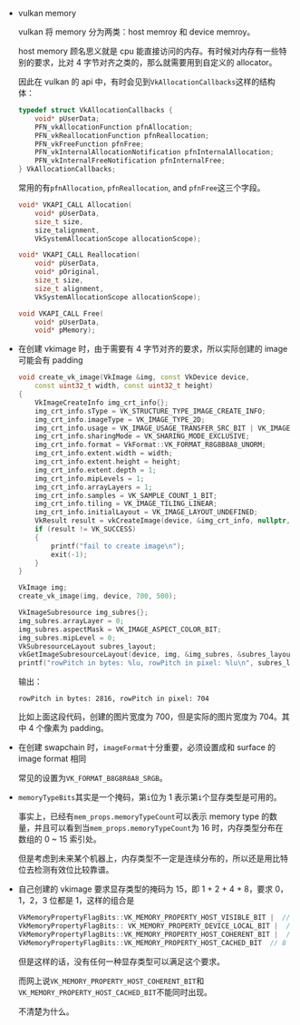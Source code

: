 * vulkan memory

    vulkan 将 memory 分为两类：host memroy 和 device memroy。

    host memory 顾名思义就是 cpu 能直接访问的内存。有时候对内存有一些特别的要求，比对 4 字节对齐之类的，那么就需要用到自定义的 allocator。

    因此在 vulkan 的 api 中，有时会见到`VkAllocationCallbacks`这样的结构体：

    ```cpp
    typedef struct VkAllocationCallbacks {
        void* pUserData;
        PFN_vkAllocationFunction pfnAllocation;
        PFN_vkReallocationFunction pfnReallocation;
        PFN_vkFreeFunction pfnFree;
        PFN_vkInternalAllocationNotification pfnInternalAllocation;
        PFN_vkInternalFreeNotification pfnInternalFree;
    } VkAllocationCallbacks;    
    ```

    常用的有`pfnAllocation`, `pfnReallocation`, and `pfnFree`这三个字段。

    ```cpp
    void* VKAPI_CALL Allocation(
        void* pUserData,
        size_t size,
        size_talignment,
        VkSystemAllocationScope allocationScope);

    void* VKAPI_CALL Reallocation(
        void* pUserData,
        void* pOriginal,
        size_t size,
        size_t alignment,
        VkSystemAllocationScope allocationScope);

    void VKAPI_CALL Free(
        void* pUserData,
        void* pMemory);
    ```

* 在创建 vkimage 时，由于需要有 4 字节对齐的要求，所以实际创建的 image 可能会有 padding

    ```cpp
    void create_vk_image(VkImage &img, const VkDevice device,
        const uint32_t width, const uint32_t height)
    {
        VkImageCreateInfo img_crt_info{};
        img_crt_info.sType = VK_STRUCTURE_TYPE_IMAGE_CREATE_INFO;
        img_crt_info.imageType = VK_IMAGE_TYPE_2D;
        img_crt_info.usage = VK_IMAGE_USAGE_TRANSFER_SRC_BIT | VK_IMAGE_USAGE_TRANSFER_DST_BIT;
        img_crt_info.sharingMode = VK_SHARING_MODE_EXCLUSIVE;
        img_crt_info.format = VkFormat::VK_FORMAT_R8G8B8A8_UNORM;
        img_crt_info.extent.width = width;
        img_crt_info.extent.height = height;
        img_crt_info.extent.depth = 1;
        img_crt_info.mipLevels = 1;
        img_crt_info.arrayLayers = 1;
        img_crt_info.samples = VK_SAMPLE_COUNT_1_BIT;
        img_crt_info.tiling = VK_IMAGE_TILING_LINEAR;
        img_crt_info.initialLayout = VK_IMAGE_LAYOUT_UNDEFINED;
        VkResult result = vkCreateImage(device, &img_crt_info, nullptr, &img);
        if (result != VK_SUCCESS)
        {
            printf("fail to create image\n");
            exit(-1);
        }
    }

    VkImage img;
    create_vk_image(img, device, 700, 500);

    VkImageSubresource img_subres{};
    img_subres.arrayLayer = 0;
    img_subres.aspectMask = VK_IMAGE_ASPECT_COLOR_BIT;
    img_subres.mipLevel = 0;
    VkSubresourceLayout subres_layout;
    vkGetImageSubresourceLayout(device, img, &img_subres, &subres_layout);
    printf("rowPitch in bytes: %lu, rowPitch in pixel: %lu\n", subres_layout.rowPitch, subres_layout.rowPitch / 4);
    ```

    输出：

    ```
    rowPitch in bytes: 2816, rowPitch in pixel: 704
    ```

    比如上面这段代码，创建的图片宽度为 700，但是实际的图片宽度为 704。其中 4 个像素为 padding。

* 在创建 swapchain 时，`imageFormat`十分重要，必须设置成和 surface 的 image format 相同

    常见的设置为`VK_FORMAT_B8G8R8A8_SRGB`。

* `memoryTypeBits`其实是一个掩码，第`i`位为 1 表示第`i`个显存类型是可用的。

    事实上，已经有`mem_props.memoryTypeCount`可以表示 memory type 的数量，并且可以看到当`mem_props.memoryTypeCount`为 16 时，内存类型分布在数组的 0 ~ 15 索引处。

    但是考虑到未来某个机器上，内存类型不一定是连续分布的，所以还是用比特位去检测有效位比较靠谱。

* 自己创建的 vkimage 要求显存类型的掩码为 15，即 1 + 2 + 4 + 8，要求 0，1，2，3 位都是 1，这样的组合是

    ```cpp
    VkMemoryPropertyFlagBits::VK_MEMORY_PROPERTY_HOST_VISIBLE_BIT |  // 2
    VkMemoryPropertyFlagBits:: VK_MEMORY_PROPERTY_DEVICE_LOCAL_BIT |  // 1
    VkMemoryPropertyFlagBits::VK_MEMORY_PROPERTY_HOST_COHERENT_BIT |  // 4
    VkMemoryPropertyFlagBits::VK_MEMORY_PROPERTY_HOST_CACHED_BIT  // 8
    ```

    但是这样的话，没有任何一种显存类型可以满足这个要求。

    而网上说`VK_MEMORY_PROPERTY_HOST_COHERENT_BIT`和`VK_MEMORY_PROPERTY_HOST_CACHED_BIT`不能同时出现。

    不清楚为什么。